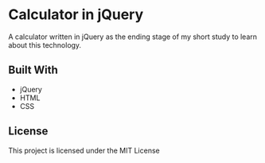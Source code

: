 # Calculator in jQuery
A calculator written in jQuery as the ending stage of my short study to learn about this technology.

## Built With
* jQuery
* HTML
* CSS

## License
This project is licensed under the MIT License
